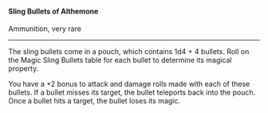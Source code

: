 #### Sling Bullets of Althemone

Ammunition, very rare

---

The sling bullets come in a pouch, which contains 1d4 + 4 bullets. Roll on the Magic Sling Bullets table for each bullet to determine its magical property.

You have a +2 bonus to attack and damage rolls made with each of these bullets. If a bullet misses its target, the bullet teleports back into the pouch. Once a bullet hits a target, the bullet loses its magic.

#